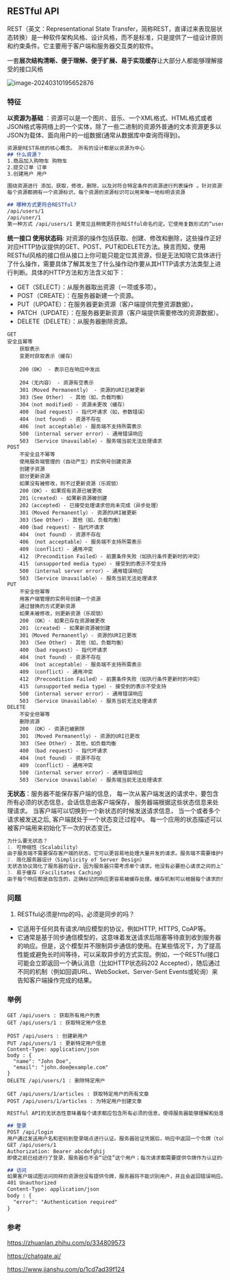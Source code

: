 ## RESTful API

REST（英文：Representational State  Transfer，简称REST，直译过来表现层状态转换）是一种软件架构风格、设计风格，而不是标准，只是提供了一组设计原则和约束条件。它主要用于客户端和服务器交互类的软件。

一套**层次结构清晰、便于理解、便于扩展、易于实现缓存**让大部分人都能够理解接受的接口风格

![image-20240310195652876](https://gitee.com/xu_zuyun/picgo/raw/master/img/image-20240310195652876.png)

### 特征

**以资源为基础** ：资源可以是一个图片、音乐、一个XML格式、HTML格式或者JSON格式等网络上的一个实体，除了一些二进制的资源外普通的文本资源更多以JSON为载体、面向用户的一组数据(通常从数据库中查询而得到)。

```markdown
资源是REST系统的核心概念。 所有的设计都是以资源为中心
## 什么资源？
1.商品加入购物车 购物车
2.提交订单 订单
3.创建用户 用户

围绕资源进行 添加，获取，修改，删除，以及对符合特定条件的资源进行列表操作 。针对资源设计接口
每个资源都拥有一个资源标识，每个资源的资源标识可以用来唯一地标明该资源

## 哪种方式更符合RESTful?
/api/users/1
/api/user/1
第一种方式 /api/users/1 更常见且稍微更符合RESTful命名约定。它使用复数形式的“users”表明这是“用户”这一资源集合的一部分，1是该资源集合中特定用户的唯一标识符。
```

**统一接口 使用状态码**:  对资源的操作包括获取、创建、修改和删除，这些操作正好对应HTTP协议提供的GET、POST、PUT和DELETE方法。换言而知，使用RESTful风格的接口但从接口上你可能只能定位其资源，但是无法知晓它具体进行了什么操作，需要具体了解其发生了什么操作动作要从其HTTP请求方法类型上进行判断。具体的HTTP方法和方法含义如下：

- GET（SELECT）：从服务器取出资源（一项或多项）。
- POST（CREATE）：在服务器新建一个资源。
- PUT（UPDATE）：在服务器更新资源（客户端提供完整资源数据）。
- PATCH（UPDATE）：在服务器更新资源（客户端提供需要修改的资源数据）。
- DELETE（DELETE）：从服务器删除资源。

```
GET
安全且幂等
    获取表示
    变更时获取表示（缓存）

    200（OK） - 表示已在响应中发出

    204（无内容） - 资源有空表示
    301（Moved Permanently） - 资源的URI已被更新
    303（See Other） - 其他（如，负载均衡）
    304（not modified）- 资源未更改（缓存）
    400 （bad request）- 指代坏请求（如，参数错误）
    404 （not found）- 资源不存在
    406 （not acceptable）- 服务端不支持所需表示
    500 （internal server error）- 通用错误响应
    503 （Service Unavailable）- 服务端当前无法处理请求
POST
    不安全且不幂等
    使用服务端管理的（自动产生）的实例号创建资源
    创建子资源
    部分更新资源
    如果没有被修改，则不过更新资源（乐观锁）
    200（OK）- 如果现有资源已被更改
    201（created）- 如果新资源被创建
    202（accepted）- 已接受处理请求但尚未完成（异步处理）
    301（Moved Permanently）- 资源的URI被更新
    303（See Other）- 其他（如，负载均衡）
    400（bad request）- 指代坏请求
    404 （not found）- 资源不存在
    406 （not acceptable）- 服务端不支持所需表示
    409 （conflict）- 通用冲突
    412 （Precondition Failed）- 前置条件失败（如执行条件更新时的冲突）
    415 （unsupported media type）- 接受到的表示不受支持
    500 （internal server error）- 通用错误响应
    503 （Service Unavailable）- 服务当前无法处理请求
PUT
    不安全但幂等
    用客户端管理的实例号创建一个资源
    通过替换的方式更新资源
    如果未被修改，则更新资源（乐观锁）
    200 （OK）- 如果已存在资源被更改
    201 （created）- 如果新资源被创建
    301（Moved Permanently）- 资源的URI已更改
    303 （See Other）- 其他（如，负载均衡）
    400 （bad request）- 指代坏请求
    404 （not found）- 资源不存在
    406 （not acceptable）- 服务端不支持所需表示
    409 （conflict）- 通用冲突
    412 （Precondition Failed）- 前置条件失败（如执行条件更新时的冲突）
    415 （unsupported media type）- 接受到的表示不受支持
    500 （internal server error）- 通用错误响应
    503 （Service Unavailable）- 服务当前无法处理请求
DELETE
    不安全但幂等
    删除资源
    200 （OK）- 资源已被删除
    301 （Moved Permanently）- 资源的URI已更改
    303 （See Other）- 其他，如负载均衡
    400 （bad request）- 指代坏请求
    404 （not found）- 资源不存在
    409 （conflict）- 通用冲突
    500 （internal server error）- 通用错误响应
    503 （Service Unavailable）- 服务端当前无法处理请求
```



**无状态**：服务器不能保存客户端的信息， 每一次从客户端发送的请求中，要包含所有必须的状态信息，会话信息由客户端保存， 服务器端根据这些状态信息来处理请求。  当客户端可以切换到一个新状态的时候发送请求信息， 当一个或者多个请求被发送之后, 客户端就处于一个状态变迁过程中。  每一个应用的状态描述可以被客户端用来初始化下一次的状态变迁。

```markdown
为什么要无状态？
1. 可伸缩性（Scalability）
由于服务端不需要保存客户端的状态，它可以更容易地处理大量并发的请求。服务端不需要维护用户状态信息，因此资源可以被自由地重定向到处理新的请求。这使得负载均衡器能够将来自同一客户端的任何请求分配给集群中的任何服务器，而不会导致会话数据问题。
2. 简化服务器设计（Simplicity of Server Design）
无状态协议简化了服务器的设计，因为服务器只需考虑单个请求。他没有必要担心请求之间的上下文如何影响服务器的响应。这意味着服务器变得更加简洁，易于实现，且更少出错。
3. 易于缓存（Facilitates Caching）
由于每个响应都是自包含的，正确标记的响应更容易被缓存处理。缓存机制可以根据每个请求的信息来处理和重新使用响应，这提高了效率，减轻了服务器负担。
```

### 问题

1. RESTful必须是http的吗，必须是同步的吗？

- 它适用于任何具有请求/响应模型的协议，例如HTTP, HTTPS, CoAP等。
- 它通常是基于同步通信模型的，这意味着发送请求后阻塞等待直到收到服务器的响应。但是，这个模型并不限制异步通信的使用。在某些情况下，为了提高性能或避免长时间等待，可以采取异步的方式实现。例如，一个RESTful接口可能会立即返回一个确认消息（比如HTTP状态码202 Accepted），随后通过不同的机制（例如回调URL、WebSocket、Server-Sent Events或轮询）来告知客户端操作完成的结果。

### 举例

```
GET /api/users : 获取所有用户列表
GET /api/users/1 : 获取特定用户信息

POST /api/users : 创建新用户
PUT /api/users/1 : 更新特定用户信息
Content-Type: application/json
body : {
  "name": "John Doe",
  "email": "john.doe@example.com"
}
DELETE /api/users/1 : 删除特定用户

GET /api/users/1/articles : 获取特定用户的所有文章
POST /api/users/1/articles : 为特定用户创建文章
```

```markdown
RESTful API的无状态性意味着每个请求都应包含所有必须的信息，使得服务器能够理解和处理该请求。服务器不会保存任何客户端请求之间的状态信息。这样，每个请求都可以独立于其他请求进行处理，提高了API的可靠性、可扩展性和简化了服务器设计。

## 登录
POST /api/login
用户通过发送用户名和密码到登录端点进行认证。服务器验证凭据后，响应中返回一个令牌（token），客户端将使用这个令牌来访问需要认证的资源。
GET /api/users/1
Authorization: Bearer abcdefghij
即使之前已经进行了登录，服务器也不会“记住”这个用户；每次请求都需要提供令牌作为认证的一部分。

## 访问
如果客户端试图访问同样的资源但没有提供令牌，服务器将不能识别用户，并且会返回错误响应。
401 Unauthorized
Content-Type: application/json
body : {
  "error": "Authentication required"
}

```

### 参考

https://zhuanlan.zhihu.com/p/334809573

https://chatgate.ai/

https://www.jianshu.com/p/1cd7ad39f124